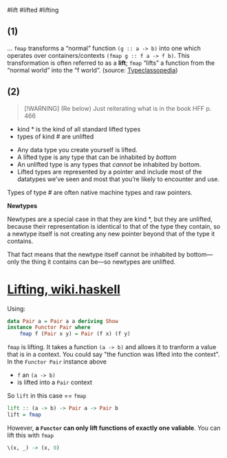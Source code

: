 #lift #lifted #lifting

## (1)
... `fmap` transforms a “normal” function `(g :: a -> b)` into one which operates over containers/contexts `(fmap g :: f a -> f b)`. This transformation is often referred to as a **lift**; `fmap` “lifts” a function from the “normal world” into the “f world”. (source: [Typeclassopedia](https://wiki.haskell.org/Typeclassopedia#Colophon))


## (2)
> [!WARNING] (Re below) Just reiterating what is in the book
> HFF p. 466

- kind * is the kind of all standard lifted types
- types of kind # are unlifted
* Any data type you create yourself is lifted.
* A lifted type is any type that can be inhabited by *bottom*
* An unlifted type is any types that *cannot* be inhabited by bottom.
*  Lifted types are represented by a pointer and include most of the datatypes we’ve seen and most that you’re likely to encounter and use.

Types of type # are often native machine types and raw pointers.

**Newtypes**

Newtypes are a special case in that they are kind *, but they are unlifted, because their representation is identical to that of the type they contain, so a newtype itself is not creating any new pointer beyond that of the type it contains. 

That fact means that the newtype itself cannot be inhabited by bottom—only the thing it contains can be—so newtypes are unlifted.

# [Lifting, wiki.haskell](https://wiki.haskell.org/Lifting)

Using:
```haskell
data Pair a = Pair a a deriving Show
instance Functor Pair where
    fmap f (Pair x y) = Pair (f x) (f y)
```

`fmap` is lifting. It takes a function `(a -> b)` and allows it to tranform a value that is in a context. You could say "the function was lifted into the context". In the `Functor Pair` instance above
- `f` an `(a -> b)`
- is lifted into a `Pair` context

So `lift` in this case == `fmap`
```haskell
lift :: (a -> b) -> Pair a -> Pair b
lift = fmap
```


However, **a `Functor` can only lift functions of exactly one valiable**. You can lift this with `fmap`
```haskell
\(x, _) -> (x, 0)
```
